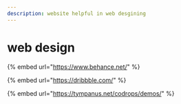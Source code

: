```yaml
---
description: website helpful in web desgining
---
```


# web design



{% embed url="https://www.behance.net/" %}

{% embed url="https://dribbble.com/" %}

{% embed url="https://tympanus.net/codrops/demos/" %}

